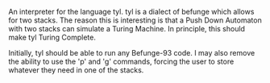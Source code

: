 An interpreter for the language tyl. tyl is a dialect of befunge which allows for two stacks. The reason this is interesting is that a Push Down Automaton with two stacks can simulate a Turing Machine. In principle, this should make tyl Turing Complete. 

Initially, tyl should be able to run any Befunge-93 code. I may also remove the ability to use the 'p' and 'g' commands, forcing the user to store whatever they need in one of the stacks.